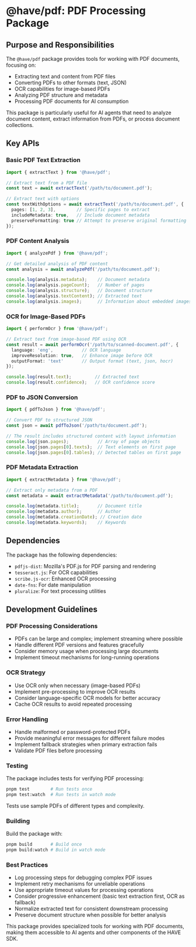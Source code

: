 # @have/pdf: PDF Processing Package

## Purpose and Responsibilities

The `@have/pdf` package provides tools for working with PDF documents, focusing on:

- Extracting text and content from PDF files
- Converting PDFs to other formats (text, JSON)
- OCR capabilities for image-based PDFs
- Analyzing PDF structure and metadata
- Processing PDF documents for AI consumption

This package is particularly useful for AI agents that need to analyze document content, extract information from PDFs, or process document collections.

## Key APIs

### Basic PDF Text Extraction

```typescript
import { extractText } from '@have/pdf';

// Extract text from a PDF file
const text = await extractText('/path/to/document.pdf');

// Extract text with options
const textWithOptions = await extractText('/path/to/document.pdf', {
  pages: [1, 2, 3],        // Specific pages to extract
  includeMetadata: true,   // Include document metadata
  preserveFormatting: true // Attempt to preserve original formatting
});
```

### PDF Content Analysis

```typescript
import { analyzePdf } from '@have/pdf';

// Get detailed analysis of PDF content
const analysis = await analyzePdf('/path/to/document.pdf');

console.log(analysis.metadata);    // Document metadata
console.log(analysis.pageCount);   // Number of pages
console.log(analysis.structure);   // Document structure
console.log(analysis.textContent); // Extracted text
console.log(analysis.images);      // Information about embedded images
```

### OCR for Image-Based PDFs

```typescript
import { performOcr } from '@have/pdf';

// Extract text from image-based PDF using OCR
const result = await performOcr('/path/to/scanned-document.pdf', {
  language: 'eng',           // OCR language
  improveResolution: true,   // Enhance image before OCR
  outputFormat: 'text'       // Output format (text, json, hocr)
});

console.log(result.text);         // Extracted text
console.log(result.confidence);   // OCR confidence score
```

### PDF to JSON Conversion

```typescript
import { pdfToJson } from '@have/pdf';

// Convert PDF to structured JSON
const json = await pdfToJson('/path/to/document.pdf');

// The result includes structured content with layout information
console.log(json.pages);           // Array of page objects
console.log(json.pages[0].texts);  // Text elements on first page
console.log(json.pages[0].tables); // Detected tables on first page
```

### PDF Metadata Extraction

```typescript
import { extractMetadata } from '@have/pdf';

// Extract only metadata from a PDF
const metadata = await extractMetadata('/path/to/document.pdf');

console.log(metadata.title);       // Document title
console.log(metadata.author);      // Author
console.log(metadata.creationDate); // Creation date
console.log(metadata.keywords);    // Keywords
```

## Dependencies

The package has the following dependencies:

- `pdfjs-dist`: Mozilla's PDF.js for PDF parsing and rendering
- `tesseract.js`: For OCR capabilities
- `scribe.js-ocr`: Enhanced OCR processing
- `date-fns`: For date manipulation
- `pluralize`: For text processing utilities

## Development Guidelines

### PDF Processing Considerations

- PDFs can be large and complex; implement streaming where possible
- Handle different PDF versions and features gracefully
- Consider memory usage when processing large documents
- Implement timeout mechanisms for long-running operations

### OCR Strategy

- Use OCR only when necessary (image-based PDFs)
- Implement pre-processing to improve OCR results
- Consider language-specific OCR models for better accuracy
- Cache OCR results to avoid repeated processing

### Error Handling

- Handle malformed or password-protected PDFs
- Provide meaningful error messages for different failure modes
- Implement fallback strategies when primary extraction fails
- Validate PDF files before processing

### Testing

The package includes tests for verifying PDF processing:

```bash
pnpm test        # Run tests once
pnpm test:watch  # Run tests in watch mode
```

Tests use sample PDFs of different types and complexity.

### Building

Build the package with:

```bash
pnpm build       # Build once
pnpm build:watch # Build in watch mode
```

### Best Practices

- Log processing steps for debugging complex PDF issues
- Implement retry mechanisms for unreliable operations
- Use appropriate timeout values for processing operations
- Consider progressive enhancement (basic text extraction first, OCR as fallback)
- Normalize extracted text for consistent downstream processing
- Preserve document structure when possible for better analysis

This package provides specialized tools for working with PDF documents, making them accessible to AI agents and other components of the HAVE SDK.